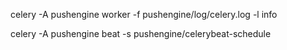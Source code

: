 celery -A pushengine worker -f pushengine/log/celery.log -l info

celery -A pushengine beat -s pushengine/celerybeat-schedule